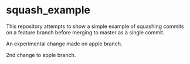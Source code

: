 # squash_example

This repository attempts to show a simple example of squashing commits on a feature branch before merging to master as a single commit.

An experimental change made on apple branch.

2nd change to apple branch.
